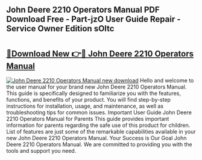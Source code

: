 ## John Deere 2210 Operators Manual PDF Download Free - Part-jzO User Guide Repair - Service Owner Edition sOItc

# <h2><a href="http://bc92720.oget.top/?id=John+Deere+2210+Operators+Manual">🔗Download New 👉🔴 John Deere 2210 Operators Manual</a></h2>

[![John Deere 2210 Operators Manual new download](https://i.imgur.com/5g1atiW.png)](http://bc92720.oget.top/?id=John+Deere+2210+Operators+Manual)
Hello and welcome to the user manual for your brand new John Deere 2210 Operators Manual. This guide is specifically designed to familiarize you with the features, functions, and benefits of your product. You will find step-by-step instructions for installation, usage, and maintenance, as well as troubleshooting tips for common issues. Important User Guide John Deere 2210 Operators Manual for Parents This guide provides important information for parents regarding the safe use of this product for children. List of features are just some of the remarkable capabilities available in your new John Deere 2210 Operators Manual. Your Success is Our Goal John Deere 2210 Operators Manual. We are committed to providing you with the tools and support you need.
